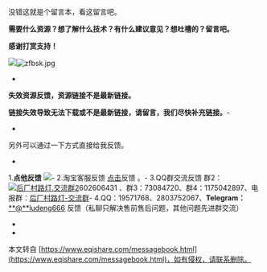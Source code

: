 没错这就是个留言本，看这留言吧。

**需要什么资源？想了解什么技术？有什么建议意见？想吐槽的？留言吧。**

**感谢打赏支持！**

![](https://www.eqishare.com/zb_users/theme/rongkeji/image/wxpay.png)![zfbsk.jpg](https://www.eqishare.com/zb_users/upload/2022/07/202207191658223483624732.jpg)

-

**失效资源反馈，资源链接不是最新链接。**

**链接失效导致无法下载或不是最新链接，请留言，我们尽快补充链接。**-

-

另外可以通过一下方式直接给我反馈。

-
1.**点他反馈** [![](http://rescdn.qqmail.com/zh_CN/htmledition/images/function/qm_open/ico_mailme_02.png)](http://mail.qq.com/cgi-bin/qm_share?t=qm_mailme&email=8sfDxsfDy8XCxbKDg9yRnZ8)-
2.淘宝客服反馈 [点击](https://item.taobao.com/item.htm?id=526551763098)反馈 。-
3.QQ群交流反馈  群2：[![后厂村路灯.交流群2](https://pub.idqqimg.com/wpa/images/group.png "后厂村路灯.交流群2")](https://qm.qq.com/cgi-bin/qm/qr?k=99hyp2-pTJteFj74En2-PhqoVOTJY2Ri&jump_from=webapi&authKey=MHgYb+X1OV7ntCAYXxR86z+R6eJ7g8Lo1bAf7djTEdDIoCnrK2EwsSre5ON3xSo2)602606431 、群3：[](https://qm.qq.com/cgi-bin/qm/qr?k=Aa1U8L1LraE0_CMmIxL1WqEDk8z7Mwhk&jump_from=webapi)73084720、群4：[](https://qm.qq.com/cgi-bin/qm/qr?k=Aa1U8L1LraE0_CMmIxL1WqEDk8z7Mwhk&jump_from=webapi)1175042897、电报群：[后厂村路灯-交流群](https://t.me/+nlXdsdU4P2xmMmI1)-
4.QQ：19571768、2803752067、**Telegram：**[**@**ludeng666](https://t.me/ludeng666) 反馈（私聊只解决售前售后问题，其他问题先进群交流）

-

-

本文转自 [https://www.eqishare.com/messagebook.html](https://www.eqishare.com/messagebook.html)，如有侵权，请联系删除。